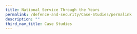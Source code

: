 ```yaml
---
title: National Service Through the Years
permalink: /defence-and-security/Case-Studies/permalink
description: ""
third_nav_title: Case Studies
---
```

